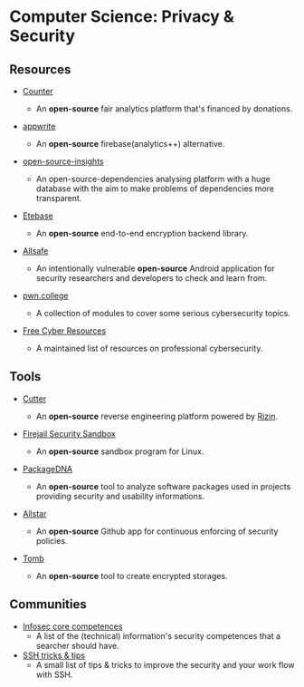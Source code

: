 # Computer Science: Privacy & Security

## Resources

* [Counter](https://counter.dev)
  
   - An **open-source** fair analytics platform that's financed by donations.

* [appwrite](https://appwrite.io)
  
   * An **open-source** firebase(analytics++) alternative.

* [open-source-insights](https://deps.dev)
  
   * An open-source-dependencies analysing platform with a huge database with the aim to make problems of dependencies more transparent.

* [Etebase](https://www.etebase.com)
  
   * An **open-source** end-to-end encryption backend library.
- [Allsafe](https://github.com/t0thkr1s/allsafe)
  
   - An intentionally vulnerable **open-source** Android application for security researchers and developers to check and learn from.

- [pwn.college](https://pwn.college)
  
   - A collection of modules to cover some serious cybersecurity topics.

- [Free Cyber Resources](https://github.com/gerryguy311/Free_CyberSecurity_Professional_Development_Resources)
  
   - A maintained list of resources on professional cybersecurity.

## Tools

* [Cutter](https://cutter.re)
  
   * An **open-source** reverse engineering platform powered by [Rizin](https://rizin.re).

* [Firejail Security Sandbox](https://firejail.wordpress.com)
  
   * An **open-source** sandbox program for Linux.

* [PackageDNA](https://github.com/Telefonica/packagedna)
  
   * An **open-source** tool to analyze software packages used in projects providing security and usability informations.

* [Allstar](https://github.com/ossf/allstar)
  
   * An **open-source** Github app for continuous enforcing of security policies.

* [Tomb](https://www.dyne.org/software/tomb)
  
   * An **open-source** tool to create encrypted storages.

## Communities

* [Infosec core competences](https://www.netmeister.org/blog/infosec-competencies.html)
   * A list of the (technical) information's security competences that a searcher should have.
* [SSH tricks & tips](https://smallstep.com/blog/ssh-tricks-and-tips)
   * A small list of tips & tricks to improve the security and your work flow with SSH.
